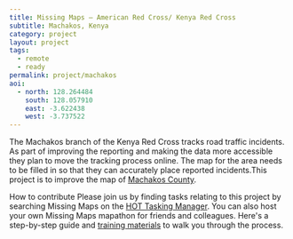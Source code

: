 ```yaml
---
title: Missing Maps – American Red Cross/ Kenya Red Cross
subtitle: Machakos, Kenya
category: project
layout: project
tags:
  - remote
  - ready
permalink: project/machakos
aoi:
  - north: 128.264484
    south: 128.057910
    east: -3.622438
    west: -3.737522
---
```


The Machakos branch of the Kenya Red Cross tracks road traffic incidents. As part of improving the reporting and making the data more accessible they plan to move the tracking process online. The map for the area needs to be filled in so that they can accurately place reported incidents.This project is to improve the map of [Machakos County](https://en.wikipedia.org/wiki/Machakos_County).

How to contribute
Please join us by finding tasks relating to this project by searching Missing Maps on the [HOT Tasking Manager](http://tasks.hotosm.org/?sort_by=priority&direction=asc&search=Missing+Maps). You can also host your own Missing Maps mapathon for friends and colleagues. Here's a step-by-step guide and [training materials](http://www.missingmaps.org/contribute/) to walk you through the process.
